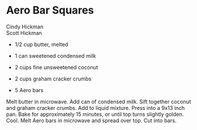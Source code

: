 # Aero Bar Squares

Cindy Hickman<br/>
Scott Hickman

- 1/2 cup butter, melted
- 1 can sweetened condensed milk

- 2 cups fine unsweetened coconut
- 2 cups graham cracker crumbs
- 5 Aero bars

Melt butter in microwave. Add can of condensed milk. Sift together coconut and graham cracker crumbs. Add to liquid mixture. Press into a 9x13 inch pan. Bake for approximately 15 minutes, or until top turns slightly golden. Cool. Melt Aero bars in microwave and spread over top.  Cut into bars.